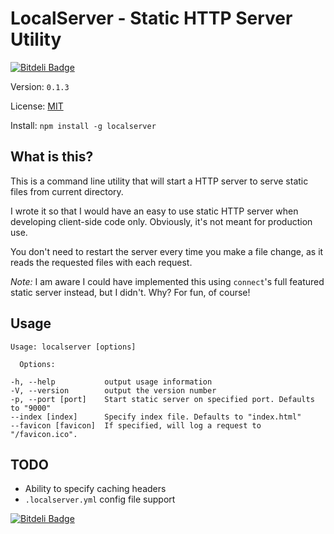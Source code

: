 # LocalServer - Static HTTP Server Utility

[![Bitdeli Badge](https://d2weczhvl823v0.cloudfront.net/MixinLabs/node-localserver/trend.png)](https://bitdeli.com/free "Bitdeli Badge")

Version: `0.1.3`

License: [MIT](http://opensource.org/licenses/MIT)

Install: `npm install -g localserver`

## What is this?

This is a command line utility that will start a HTTP server to serve static files from current directory.

I wrote it so that I would have an easy to use static HTTP server when developing client-side code only. Obviously, it's not meant for production use.

You don't need to restart the server every time you make a file change, as it reads the requested files with each request.

*Note:* I am aware I could have implemented this using `connect`'s full featured static server instead, but I didn't. Why? For fun, of course!

## Usage

	Usage: localserver [options]
	
	  Options:
	  
    -h, --help           output usage information
    -V, --version        output the version number
    -p, --port [port]    Start static server on specified port. Defaults to "9000"
    --index [index]      Specify index file. Defaults to "index.html"
    --favicon [favicon]  If specified, will log a request to "/favicon.ico".

## TODO

- Ability to specify caching headers
- `.localserver.yml` config file support


[![Bitdeli Badge](https://d2weczhvl823v0.cloudfront.net/MixinLabs/node-localserver/trend.png)](https://bitdeli.com/free "Bitdeli Badge")

